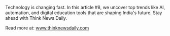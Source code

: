Technology is changing fast. In this article #8, we uncover top trends like AI, automation, and digital education tools that are shaping India's future. Stay ahead with Think News Daily.

Read more at: www.thinknewsdaily.com